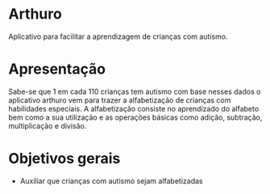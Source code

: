 # Arthuro
Aplicativo para facilitar a aprendizagem de crianças com autismo.

# Apresentação
Sabe-se que 1 em cada 110 crianças tem autismo com base nesses dados o aplicativo arthuro vem para trazer a alfabetização de crianças com habilidades especiais.
A alfabetização consiste no aprendizado do alfabeto bem como a sua utilização e as operações básicas como adição, subtração, multiplicação e divisão.

# Objetivos gerais
- Auxiliar que crianças com autismo sejam alfabetizadas




